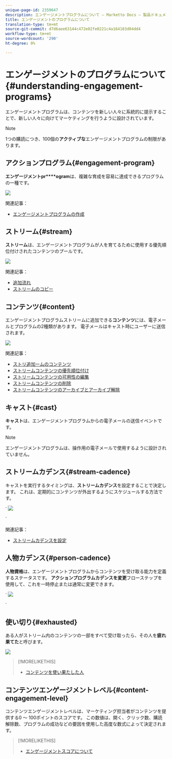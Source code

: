 ```yaml
---
unique-page-id: 2359647
description: エンゲージメントプログラムについて — Marketto Docs — 製品ドキュメント
title: エンゲージメントのプログラムについて
translation-type: tm+mt
source-git-commit: d7d6aee63144c472e02fe0221c4a164183d04dd4
workflow-type: tm+mt
source-wordcount: '290'
ht-degree: 0%

---
```



# エンゲージメントのプログラムについて{#understanding-engagement-programs}

エンゲージメントプログラムは、コンテンツを新しい人々に系統的に提示することで、新しい人々に向けてマーケティングを行うように設計されています。

>[!NOTE]
>
>1つの購読につき、100個の&#x200B;**アクティブな**&#x200B;エンゲージメントプログラムの制限があります。

## アクションプログラム{#engagement-program}

**エンゲージメントpr****ogram**&#x200B;は、複雑な育成を容易に達成できるプログラムの一種です。

![](assets/image2014-9-15-15-3a24-3a57.png)

関連記事：

* [エンゲージメントプログラムの作成](create-an-engagement-program.md)

## ストリーム{#stream}

**ストリーム**&#x200B;は、エンゲージメントプログラムが人を育てるために使用する優先順位付けされたコンテンツのプールです。

![](assets/image2014-9-15-15-3a25-3a4.png)

関連記事：

* [追加流れ](add-a-stream.md)
* [ストリームのコピー](../../../../product-docs/email-marketing/drip-nurturing/engagement-program-streams/clone-a-stream.md)

## コンテンツ{#content}

エンゲージメントプログラムストリームに追加できる&#x200B;**コンテンツ**&#x200B;には、電子メールとプログラムの2種類があります。 電子メールはキャスト時にユーザーに送信されます。

![](assets/image2014-9-15-15-3a25-3a18.png)

関連記事：

* [ストリ追加ームのコンテンツ](add-content-to-a-stream.md)
* [ストリームコンテンツの優先順位付け](../../../../product-docs/email-marketing/drip-nurturing/using-stream-content/prioritize-stream-content.md)
* [ストリームコンテンツの可用性の編集](../../../../product-docs/email-marketing/drip-nurturing/using-stream-content/edit-availability-of-stream-content.md)
* [ストリームコンテンツの削除](../../../../product-docs/email-marketing/drip-nurturing/using-stream-content/remove-stream-content.md)
* [ストリームコンテンツのアーカイブとアーカイブ解除](../../../../product-docs/email-marketing/drip-nurturing/using-stream-content/archive-and-unarchive-stream-content.md)

## キャスト{#cast}

**キャスト**&#x200B;は、エンゲージメントプログラムからの電子メールの送信イベントです。

>[!NOTE]
>
>エンゲージメントプログラムは、操作用の電子メールで使用するように設計されていません。

## ストリームカデンス{#stream-cadence}

キャストを実行するタイミングは、**ストリームカデンス**&#x200B;を設定することで決定します。 これは、定期的にコンテンツが外出するようにスケジュールする方法です。

` ![](assets/image2014-9-15-15-3a25-3a27.png)

`

関連記事：

* [ストリームカデンスを設定](../../../../product-docs/email-marketing/drip-nurturing/engagement-program-streams/set-stream-cadence.md)

## 人物カデンス{#person-cadence}

**人物資格**&#x200B;は、エンゲージメントプログラムからコンテンツを受け取る能力を定義するステータスです。 **アクションプログラムカデンスを変更**&#x200B;フローステップを使用して、これを一時停止または通常に変更できます。

` ![](assets/image2014-9-15-15-3a25-3a55.png)

`

## 使い切り{#exhausted}

ある人がストリーム内のコンテンツの一部をすべて受け取ったら、その人を&#x200B;**疲れ果てた**&#x200B;と呼びます。

![](assets/image2014-9-15-15-3a26-3a5.png)

>[!MORELIKETHIS]
>
>* [コンテンツを使い果たした人](../../../../product-docs/email-marketing/drip-nurturing/using-engagement-programs/people-who-have-exhausted-content.md)

>



## コンテンツエンゲージメントレベル{#content-engagement-level}

コンテンツエンゲージメントレベルは、マーケティング担当者がコンテンツを提供する0 ～ 100ポイントのスコアです。 この数値は、開く、クリック数、購読解除数、プログラムの成功などの要因を使用した高度な数式によって決定されます。

>[!MORELIKETHIS]
>
>* [エンゲージメントスコアについて](../../../../product-docs/email-marketing/drip-nurturing/reports-and-notifications/understanding-the-engagement-score.md)

>




